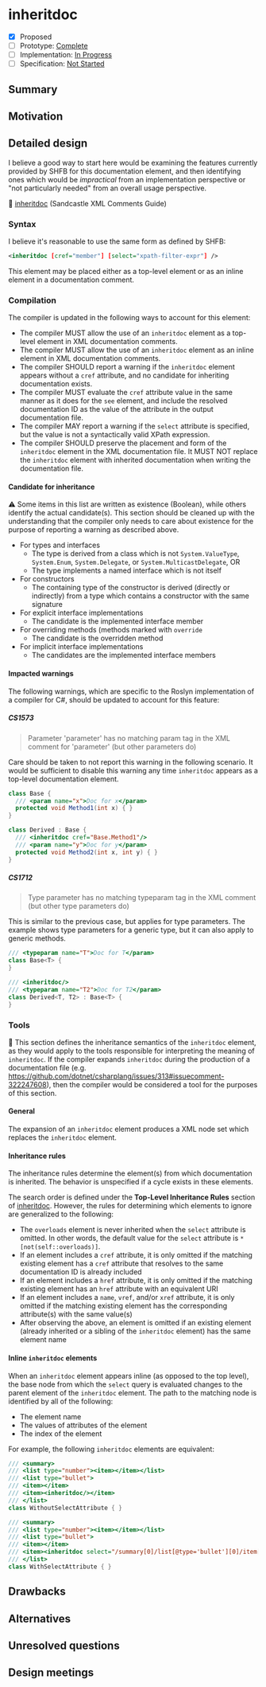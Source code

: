 ﻿# inheritdoc

* [x] Proposed
* [ ] Prototype: [Complete](https://github.com/PROTOTYPE_OWNER/roslyn/BRANCH_NAME)
* [ ] Implementation: [In Progress](https://github.com/dotnet/roslyn/BRANCH_NAME)
* [ ] Specification: [Not Started](pr/1)

## Summary
[summary]: #summary

<!-- One paragraph explanation of the feature. -->

## Motivation
[motivation]: #motivation

<!-- Why are we doing this? What use cases does it support? What is the expected outcome? -->

## Detailed design
[design]: #detailed-design

<!-- This is the bulk of the proposal. Explain the design in enough detail for somebody familiar with the language to understand, and for somebody familiar with the compiler to implement,  and include examples of how the feature is used. This section can start out light before the prototyping phase but should get into specifics and corner-cases as the feature is iteratively designed and implemented. -->

I believe a good way to start here would be examining the features currently provided by SHFB for this documentation element, and then identifying ones which would be *impractical* from an implementation perspective or "not particularly needed" from an overall usage perspective.

:link: [inheritdoc](http://ewsoftware.github.io/XMLCommentsGuide/html/86453FFB-B978-4A2A-9EB5-70E118CA8073.htm) (Sandcastle XML Comments Guide)

### Syntax

I believe it's reasonable to use the same form as defined by SHFB:

```xml
<inheritdoc [cref="member"] [select="xpath-filter-expr"] />
```

This element may be placed either as a top-level element or as an inline element in a documentation comment.

### Compilation

The compiler is updated in the following ways to account for this element:

* The compiler MUST allow the use of an `inheritdoc` element as a top-level element in XML documentation comments.
* The compiler MUST allow the use of an `inheritdoc` element as an inline element in XML documentation comments.
* The compiler SHOULD report a warning if the `inheritdoc` element appears without a `cref` attribute, and no candidate for inheriting documentation exists.
* The compiler MUST evaluate the `cref` attribute value in the same manner as it does for the `see` element, and include the resolved documentation ID as the value of the attribute in the output documentation file.
* The compiler MAY report a warning if the `select` attribute is specified, but the value is not a syntactically valid XPath expression.
* The compiler SHOULD preserve the placement and form of the `inheritdoc` element in the XML documentation file. It MUST NOT replace the `inheritdoc` element with inherited documentation when writing the documentation file.

#### Candidate for inheritance

⚠️ Some items in this list are written as existence (Boolean), while others identify the actual candidate(s). This section should be cleaned up with the understanding that the compiler only needs to care about existence for the purpose of reporting a warning as described above.

* For types and interfaces
  * The type is derived from a class which is not `System.ValueType`, `System.Enum`, `System.Delegate`, or `System.MulticastDelegate`, OR
  * The type implements a named interface which is not itself
* For constructors
  * The containing type of the constructor is derived (directly or indirectly) from a type which contains a constructor with the same signature
* For explicit interface implementations
  * The candidate is the implemented interface member
* For overriding methods (methods marked with `override`
  * The candidate is the overridden method
* For implicit interface implementations
  * The candidates are the implemented interface members

#### Impacted warnings

The following warnings, which are specific to the Roslyn implementation of a compiler for C#, should be updated to account for this feature:

##### CS1573

> Parameter 'parameter' has no matching param tag in the XML comment for 'parameter' (but other parameters do)

Care should be taken to not report this warning in the following scenario. It would be sufficient to disable this warning any time `inheritdoc` appears as a top-level documentation element.

```csharp
class Base {
  /// <param name="x">Doc for x</param>
  protected void Method1(int x) { }
}

class Derived : Base {
  /// <inheritdoc cref="Base.Method1"/>
  /// <param name="y">Doc for y</param>
  protected void Method2(int x, int y) { }
}
```

##### CS1712

> Type parameter has no matching typeparam tag in the XML comment (but other type parameters do)

This is similar to the previous case, but applies for type parameters. The example shows type parameters for a generic type, but it can also apply to generic methods.

```csharp
/// <typeparam name="T">Doc for T</param>
class Base<T> {
}

/// <inheritdoc/>
/// <typeparam name="T2">Doc for T2</param>
class Derived<T, T2> : Base<T> {
}
```

### Tools

:memo: This section defines the inheritance semantics of the `inheritdoc` element, as they would apply to the tools responsible for interpreting the meaning of `inheritdoc`. If the compiler expands `inheritdoc` during the production of a documentation file (e.g. https://github.com/dotnet/csharplang/issues/313#issuecomment-322247608), then the compiler would be considered a tool for the purposes of this section.

#### General

The expansion of an `inheritdoc` element produces a XML node set which replaces the `inheritdoc` element.

#### Inheritance rules

The inheritance rules determine the element(s) from which documentation is inherited. The behavior is unspecified if a cycle exists in these elements.

The search order is defined under the **Top-Level Inheritance Rules** section of [inheritdoc](http://ewsoftware.github.io/XMLCommentsGuide/html/86453FFB-B978-4A2A-9EB5-70E118CA8073.htm). However, the rules for determining which elements to ignore are generalized to the following:

* The `overloads` element is never inherited when the `select` attribute is omitted. In other words, the default value for the `select` attribute is `*[not(self::overloads)]`.
* If an element includes a `cref` attribute, it is only omitted if the matching existing element has a `cref` attribute that resolves to the same documentation ID is already included
* If an element includes a `href` attribute, it is only omitted if the matching existing element has an `href` attribute with an equivalent URI
* If an element includes a `name`, `vref`, and/or `xref` attribute, it is only omitted if the matching existing element has the corresponding attribute(s) with the same value(s)
* After observing the above, an element is omitted if an existing element (already inherited or a sibling of the `inheritdoc` element) has the same element name

#### Inline `inheritdoc` elements

When an `inheritdoc` element appears inline (as opposed to the top level), the base node from which the `select` query is evaluated changes to the parent element of the `inheritdoc` element. The path to the matching node is identified by all of the following:

* The element name
* The values of attributes of the element
* The index of the element

For example, the following `inheritdoc` elements are equivalent:

```csharp
/// <summary>
/// <list type="number"><item></item></list>
/// <list type="bullet">
/// <item></item>
/// <item><inheritdoc/></item>
/// </list>
class WithoutSelectAttribute { }

/// <summary>
/// <list type="number"><item></item></list>
/// <list type="bullet">
/// <item></item>
/// <item><inheritdoc select="/summary[0]/list[@type='bullet'][0]/item[1]/*[not(self::overloads)]"/></item>
/// </list>
class WithSelectAttribute { }
```

## Drawbacks
[drawbacks]: #drawbacks

<!-- Why should we *not* do this? -->

## Alternatives
[alternatives]: #alternatives

<!-- What other designs have been considered? What is the impact of not doing this? -->

## Unresolved questions
[unresolved]: #unresolved-questions

<!-- What parts of the design are still undecided? -->

## Design meetings

<!-- Link to design notes that affect this proposal, and describe in one sentence for each what changes they led to. -->

